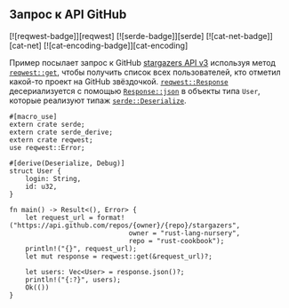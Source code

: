 ## Запрос к API GitHub

[![reqwest-badge]][reqwest] [![serde-badge]][serde] [![cat-net-badge]][cat-net] [![cat-encoding-badge]][cat-encoding]

Пример посылает запрос к GitHub [stargazers API v3](https://developer.github.com/v3/activity/starring/#list-stargazers) используя метод [`reqwest::get`](https://docs.rs/reqwest/*/reqwest/fn.get.html), чтобы получить список всех пользователей, кто отметил какой-то проект на GitHub звёздочкой. [`reqwest::Response`](https://docs.rs/reqwest/*/reqwest/struct.Response.html) десериализуется с помощью [`Response::json`](https://docs.rs/reqwest/*/reqwest/struct.Response.html#method.json) в объекты типа `User`, которые реализуют типаж [`serde::Deserialize`](https://docs.rs/serde/*/serde/trait.Deserialize.html).

```rust,no_run
#[macro_use]
extern crate serde;
extern crate serde_derive;
extern crate reqwest;
use reqwest::Error;

#[derive(Deserialize, Debug)]
struct User {
    login: String,
    id: u32,
}

fn main() -> Result<(), Error> {
    let request_url = format!("https://api.github.com/repos/{owner}/{repo}/stargazers",
                              owner = "rust-lang-nursery",
                              repo = "rust-cookbook");
    println!("{}", request_url);
    let mut response = reqwest::get(&request_url)?;

    let users: Vec<User> = response.json()?;
    println!("{:?}", users);
    Ok(())
}
```


